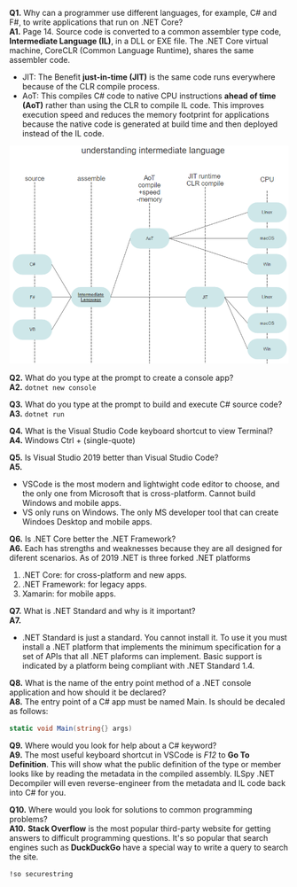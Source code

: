 **Q1.** Why can a programmer use different languages, for example, C# and F#, to write applications that run on .NET Core?  
**A1.** Page 14. Source code is converted to a common assembler type code, **Intermediate Language (IL)**, in a DLL or EXE file. The .NET Core virtual machine, CoreCLR (Common Language Runtime), shares the same assembler code. 
* JIT: The Benefit __just-in-time (JIT)__ is the same code runs everywhere because of the CLR compile process.  
* AoT: This compiles C# code to native CPU instructions __ahead of time (AoT)__ rather than using the CLR to compile IL code. This improves execution speed and reduces the memory footprint for applications because the native code is generated at build time and then deployed instead of the IL code. 
  
![IL UML diagram](https://github.com/skomja00/Csharp/blob/master/markjprice/Csharp%208.0%20and%20.NET%20Core%203.0/understanding%20intermediate%20language.png)  
    
**Q2.** What do you type at the prompt to create a console app?  
**A2.** `dotnet new console`  

**Q3.** What do you type at the prompt to build and execute C# source code?  
**A3.** `dotnet run`

**Q4.** What is the Visual Studio Code keyboard shortcut to view Terminal?  
**A4.** Windows Ctrl + (single-quote)

**Q5.** Is Visual Studio 2019 better than Visual Studio Code?  
**A5.**  
* VSCode is the most modern and lightwight code editor to choose, and the only one from Microsoft that is cross-platform. Cannot build Windows and mobile apps.  
* VS only runs on Windows. The only MS developer tool that can create Windoes Desktop and mobile apps.   

**Q6.** Is .NET Core better the .NET Framework?  
**A6.** Each has strengths and weaknesses because they are all designed for diferent scenarios. As of 2019 .NET is three forked .NET platforms
1. .NET Core: for cross-platform and new apps.
2. .NET Framework: for legacy apps.
3. Xamarin: for mobile apps.

**Q7.** What is .NET Standard and why is it important?  
**A7.** 
* .NET Standard is just a standard. You cannot install it. To use it you must install a .NET platform that implements the minimum specification for a set of APIs that all .NET plaforms can implement. Basic support is indicated by a platform being compliant with .NET Standard 1.4.

**Q8.** What is the name of the entry point method of a .NET console application and how should it be declared?  
**A8.** The entry point of a C# app must be named Main. Is should be decaled as follows: 
```c#
static void Main(string{} args)  
```  

**Q9.** Where would you look for help about a C# keyword?  
**A9.** The most useful keyboard shortcut in VSCode is _F12_ to __Go To Definition__. This will show what the public definition of the type or member looks like by reading the metadata in the compiled assembly. ILSpy .NET Decompiler will even reverse-engineer from the metadata and IL code back into C# for you. 

**Q10.** Where would you look for solutions to common programming problems?  
**A10.** __Stack Overflow__ is the most popular third-party website for getting answers to difficult programming questions. It's so popular that search engines such as __DuckDuckGo__ have a special way to write a query to search the site. 
```DuckDuckGo
!so securestring
```
